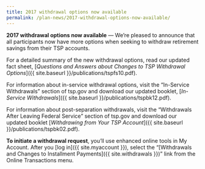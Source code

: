 ```yaml
---
title: 2017 withdrawal options now available
permalink: /plan-news/2017-withdrawal-options-now-available/
---
```

**2017 withdrawal options now available** &#8212; We’re pleased to announce that all participants now have more options when seeking to withdraw retirement savings from their TSP accounts.

For a detailed summary of the new withdrawal options, read our updated fact sheet, [_Questions and Answers about Changes to TSP Withdrawal Options_]({{ site.baseurl }}/publications/tspfs10.pdf).

For information about in-service withdrawal options, visit the “In-Service Withdrawals” section of tsp.gov and download our updated booklet, [_In-Service Withdrawals_]({{ site.baseurl }}/publications/tspbk12.pdf).

For information about post-separation withdrawals, visit the “Withdrawals After Leaving Federal Service” section of tsp.gov and download our updated booklet [_Withdrawing from Your TSP Account_]({{ site.baseurl }}/publications/tspbk02.pdf).

**To initiate a withdrawal request**, you’ll use enhanced online tools in My Account. After you [log in]({{ site.myaccount }}), select the “[Withdrawals and Changes to Installment Payments]({{ site.withdrawals }})” link from the Online Transactions menu.
